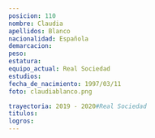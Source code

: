 ```yaml
---
posicion: 110
nombre: Claudia
apellidos: Blanco
nacionalidad: Española
demarcacion: 
peso: 
estatura: 
equipo_actual: Real Sociedad
estudios:
fecha_de_nacimiento: 1997/03/11
foto: claudiablanco.png

trayectoria: 2019 - 2020#Real Sociedad
titulos: 
logros: 
---
```

